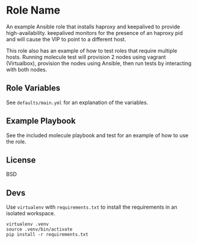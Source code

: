Role Name
=========

An example Ansible role that installs haproxy and keepalived
to provide high-availability. keepalived monitors for the presence
of an haproxy pid and will cause the VIP to point to a different
host.

This role also has an example of how to test roles that require
multiple hosts. Running molecule test will provision 2 nodes
using vagrant (Virtualbox), provision the nodes using Ansible,
then run tests by interacting with both nodes.

Role Variables
--------------

See `defaults/main.yml` for an explanation of the variables.


Example Playbook
----------------

See the included molecule playbook and test for an example of
how to use the role.

License
-------

BSD

Devs
----

Use `virtualenv` with `requirements.txt` to install the requirements
in an isolated workspace.

```
virtualenv .venv
source .venv/bin/activate
pip install -r requirements.txt
```